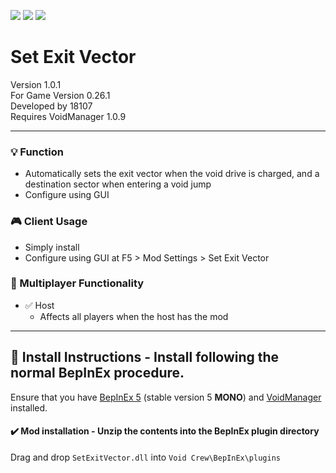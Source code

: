 [![](https://img.shields.io/badge/-Void_Crew_Modding_Team-111111?style=just-the-label&logo=github&labelColor=24292f)](https://github.com/Void-Crew-Modding-Team)
![](https://img.shields.io/badge/Game%20Version-0.25.2-111111?style=flat&labelColor=24292f&color=111111)
[![](https://img.shields.io/discord/1180651062550593536.svg?&logo=discord&logoColor=ffffff&style=flat&label=Discord&labelColor=24292f&color=111111)](https://discord.gg/g2u5wpbMGu "Void Crew Modding Discord")

# Set Exit Vector

Version 1.0.1  
For Game Version 0.26.1  
Developed by 18107  
Requires VoidManager 1.0.9


---------------------

### 💡 Function

- Automatically sets the exit vector when the void drive is charged, and a destination sector when entering a void jump
- Configure using GUI

### 🎮 Client Usage

- Simply install
- Configure using GUI at F5 > Mod Settings > Set Exit Vector

### 👥 Multiplayer Functionality

- ✅ Host
  - Affects all players when the host has the mod

---------------------

## 🔧 Install Instructions - **Install following the normal BepInEx procedure.**

Ensure that you have [BepInEx 5](https://thunderstore.io/c/void-crew/p/BepInEx/BepInExPack/) (stable version 5 **MONO**) and [VoidManager](https://thunderstore.io/c/void-crew/p/VoidCrewModdingTeam/VoidManager/) installed.

#### ✔️ Mod installation - **Unzip the contents into the BepInEx plugin directory**

Drag and drop `SetExitVector.dll` into `Void Crew\BepInEx\plugins`
